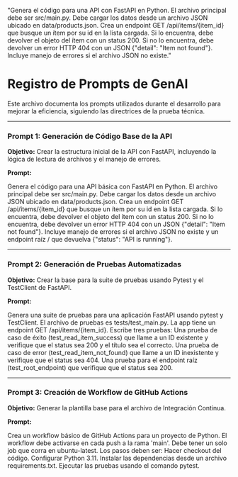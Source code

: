 "Genera el código para una API con FastAPI en Python. El archivo principal debe ser src/main.py. Debe cargar los datos desde un archivo JSON ubicado en data/products.json. Crea un endpoint GET /api/items/{item_id} que busque un ítem por su id en la lista cargada. Si lo encuentra, debe devolver el objeto del ítem con un status 200. Si no lo encuentra, debe devolver un error HTTP 404 con un JSON {\"detail\": \"Item not found\"}. Incluye manejo de errores si el archivo JSON no existe."

# Registro de Prompts de GenAI

Este archivo documenta los prompts utilizados durante el desarrollo para mejorar la eficiencia, siguiendo las directrices de la prueba técnica.

---
### Prompt 1: Generación de Código Base de la API

**Objetivo:** Crear la estructura inicial de la API con FastAPI, incluyendo la lógica de lectura de archivos y el manejo de errores.

**Prompt:**

Genera el código para una API básica con FastAPI en Python. El archivo principal debe ser src/main.py. Debe cargar los datos desde un archivo JSON ubicado en data/products.json. Crea un endpoint GET /api/items/{item_id} que busque un ítem por su id en la lista cargada. Si lo encuentra, debe devolver el objeto del ítem con un status 200. Si no lo encuentra, debe devolver un error HTTP 404 con un JSON {\"detail\": \"Item not found\"}. Incluye manejo de errores si el archivo JSON no existe y un endpoint raíz / que devuelva {\"status\": \"API is running\"}.

---
### Prompt 2: Generación de Pruebas Automatizadas

**Objetivo:** Crear la base para la suite de pruebas usando Pytest y el TestClient de FastAPI.

**Prompt:**

Genera una suite de pruebas para una aplicación FastAPI usando pytest y TestClient. El archivo de pruebas es tests/test_main.py. La app tiene un endpoint GET /api/items/{item_id}. Escribe tres pruebas:
Una prueba de caso de éxito (test_read_item_success) que llame a un ID existente y verifique que el status sea 200 y el título sea el correcto.
Una prueba de caso de error (test_read_item_not_found) que llame a un ID inexistente y verifique que el status sea 404.
Una prueba para el endpoint raíz (test_root_endpoint) que verifique que el status sea 200.

---
### Prompt 3: Creación de Workflow de GitHub Actions

**Objetivo:** Generar la plantilla base para el archivo de Integración Continua.

**Prompt:**

Crea un workflow básico de GitHub Actions para un proyecto de Python. El workflow debe activarse en cada push a la rama 'main'. Debe tener un solo job que corra en ubuntu-latest. Los pasos deben ser:
Hacer checkout del código.
Configurar Python 3.11.
Instalar las dependencias desde un archivo requirements.txt.
Ejecutar las pruebas usando el comando pytest.